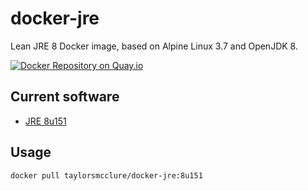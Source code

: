 # docker-jre
Lean JRE 8 Docker image, based on Alpine Linux 3.7 and OpenJDK 8.

[![Docker Repository on Quay.io](https://quay.io/repository/pires/docker-jre/status "Docker Repository on Quay.io")](https://quay.io/repository/pires/docker-jre)

## Current software

* [JRE 8u151](http://www.oracle.com/technetwork/java/javase/8u151-relnotes-3850493.html)

## Usage

```
docker pull taylorsmcclure/docker-jre:8u151
```
